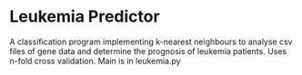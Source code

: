 # Leukemia Predictor

A classification program implementing k-nearest neighbours to analyse csv files of gene data and determine the prognosis of leukemia patients. Uses n-fold cross validation. 
Main is in leukemia.py
